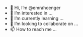 - 👋 Hi, I’m @emrahcenger
- 👀 I’m interested in ...
- 🌱 I’m currently learning ...
- 💞️ I’m looking to collaborate on ...
- 📫 How to reach me ...

<!---
emrahcenger/emrahcenger is a ✨ special ✨ repository because its `README.md` (this file) appears on your GitHub profile.
You can click the Preview link to take a look at your changes.
--->
